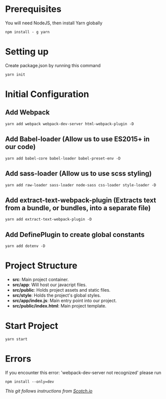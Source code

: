 # Prerequisites

You will need NodeJS, then install Yarn globally

```
npm install - g yarn
```
# Setting up

Create package.json by running this command

```
yarn init
```

# Initial Configuration

## Add Webpack
```
yarn add webpack webpack-dev-server html-webpack-plugin -D
```
## Add Babel-loader (Allow us to use ES2015+ in our code)
```
yarn add babel-core babel-loader babel-preset-env -D
```
## Add sass-loader (Allow us to use scss styling)
```
yarn add raw-loader sass-loader node-sass css-loader style-loader -D
```
## Add extract-text-webpack-plugin (Extracts text from a bundle, or bundles, into a separate file)
```
yarn add extract-text-webpack-plugin -D
```
## Add DefinePlugin to create global constants
```
yarn add dotenv -D
```

# Project Structure

- **src**: Main project container.
- **src/app**: Will host our javacript files.
- **src/public**: Holds project assets and static files.
- **src/style**: Holds the project's global styles.
- **src/app/index.js**: Main entry point into our project.
- **src/public/index.html**: Main project template.

# Start Project

```
yarn start
```

# Errors

If you encounter this error: 'webpack-dev-server not recognized' please run

```
npm install --only=dev
```

*This git follows instructions from [Scotch.io](https://scotch.io/tutorials/setting-up-webpack-for-any-project)*
